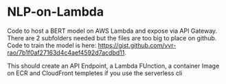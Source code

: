 # NLP-on-Lambda

Code to host a BERT model on AWS Lambda and expose via API Gateway. There are 2 subfolders needed but the files are too big to place on github. Code to train the model is here: https://gist.github.com/vvr-rao/7b1f0af27163d4c4aef4592d7acdbd11.

This should create an API Endpoint, a Lambda FUnction, a container Image on ECR and CloudFront templetes if you use the serverless cli 

